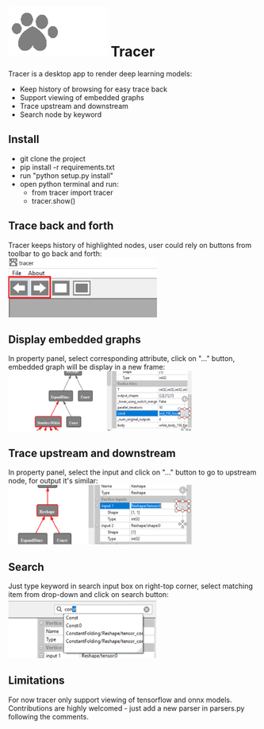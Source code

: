 # <img src="https://github.com/RandySheriffH/tracer/blob/master/snaps/tracer.cap.png" width=200 height=100>  Tracer
Tracer is a desktop app to render deep learning models:

- Keep history of browsing for easy trace back
- Support viewing of embedded graphs 
- Trace upstream and downstream
- Search node by keyword

## Install

- git clone the project
- pip install -r requirements.txt
- run "python setup.py install"
- open python terminal and run:
    - from tracer import tracer
    - tracer.show()


## Trace back and forth
Tracer keeps history of highlighted nodes, user could rely on buttons from toolbar to go back and forth:\
<img src="https://github.com/RandySheriffH/tracer/blob/master/snaps/BackForth.PNG" width=300 height=120>

## Display embedded graphs
In property panel, select corresponding attribute, click on "..." button, embedded graph will be display in a new frame:\
<img src="https://github.com/RandySheriffH/tracer/blob/master/snaps/OpenEmbedded.PNG" width=370 height=120>

## Trace upstream and downstream
In property panel, select the input and click on "..." button to go to upstream node, for output it's similar:\
<img src="https://github.com/RandySheriffH/tracer/blob/master/snaps/Upstream.PNG" width=370 height=120>

## Search
Just type keyword in search input box on right-top corner, select matching item from drop-down and click on search button:\
<img src="https://github.com/RandySheriffH/tracer/blob/master/snaps/Search.PNG" width=300 height=120>

## Limitations
For now tracer only support viewing of tensorflow and onnx models. Contributions are highly welcomed - just add a new parser in parsers.py following the comments.
